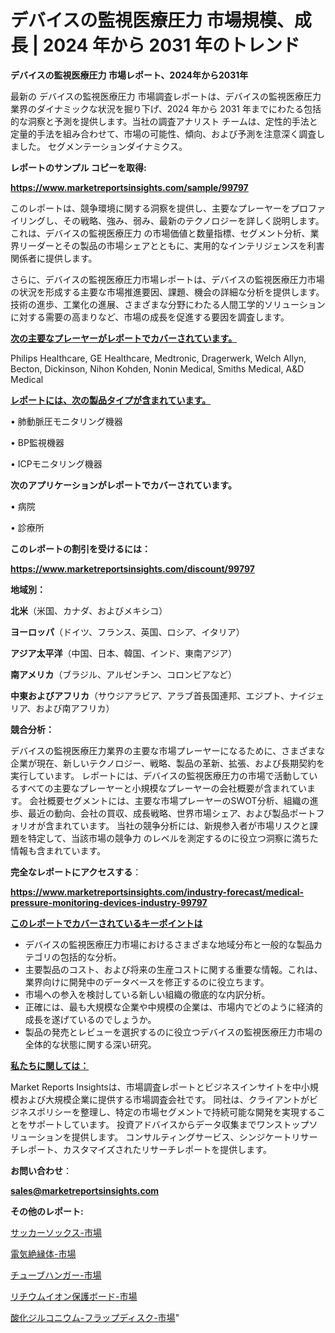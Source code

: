 # デバイスの監視医療圧力 市場規模、成長 | 2024 年から 2031 年のトレンド

<strong>デバイスの監視医療圧力 市場レポート、2024年から2031年</strong>

最新の デバイスの監視医療圧力 市場調査レポートは、デバイスの監視医療圧力 業界のダイナミックな状況を掘り下げ、2024 年から 2031 年までにわたる包括的な洞察と予測を提供します。当社の調査アナリスト チームは、定性的手法と定量的手法を組み合わせて、市場の可能性、傾向、および予測を注意深く調査しました。 セグメンテーションダイナミクス。



<strong>レポートのサンプル コピーを取得:</strong> <a href=https://www.marketreportsinsights.com/sample/99797>

<strong><u>https://www.marketreportsinsights.com/sample/99797</u></strong></a>

このレポートは、競争環境に関する洞察を提供し、主要なプレーヤーをプロファイリングし、その戦略、強み、弱み、最新のテクノロジーを詳しく説明します。 これは、デバイスの監視医療圧力 の市場価値と数量指標、セグメント分析、業界リーダーとその製品の市場シェアとともに、実用的なインテリジェンスを利害関係者に提供します。

さらに、デバイスの監視医療圧力市場レポートは、デバイスの監視医療圧力市場の状況を形成する主要な市場推進要因、課題、機会の詳細な分析を提供します。 技術の進歩、工業化の進展、さまざまな分野にわたる人間工学的ソリューションに対する需要の高まりなど、市場の成長を促進する要因を調査します。



<strong><u>次の主要なプレーヤーがレポートでカバーされています。</u></strong>

Philips Healthcare, GE Healthcare, Medtronic, Dragerwerk, Welch Allyn, Becton, Dickinson, Nihon Kohden, Nonin Medical, Smiths Medical, A&D Medical



<strong><u><b>レポートには、次の製品タイプが含まれています。</b></u></strong>

• 肺動脈圧モニタリング機器

• BP監視機器

• ICPモニタリング機器



<strong><b>次のアプリケーションがレポートでカバーされています。</b></strong>

• 病院

• 診療所



<strong><b>このレポートの割引を受けるには：</b></strong><a href=https://www.marketreportsinsights.com/discount/99797>

<strong><u>https://www.marketreportsinsights.com/discount/99797</u></strong></a>



<strong>地域別：</strong>



<strong>北米</strong>（米国、カナダ、およびメキシコ）



<strong>ヨーロッパ</strong>（ドイツ、フランス、英国、ロシア、イタリア）



<strong>アジア太平洋</strong>（中国、日本、韓国、インド、東南アジア）



<strong>南アメリカ</strong>（ブラジル、アルゼンチン、コロンビアなど）



<strong>中東およびアフリカ</strong>（サウジアラビア、アラブ首長国連邦、エジプト、ナイジェリア、および南アフリカ）



<strong>競合分析：</strong>

デバイスの監視医療圧力業界の主要な市場プレーヤーになるために、さまざまな企業が現在、新しいテクノロジー、戦略、製品の革新、拡張、および長期契約を実行しています。 レポートには、デバイスの監視医療圧力の市場で活動しているすべての主要なプレーヤーと小規模なプレーヤーの会社概要が含まれています。 会社概要セグメントには、主要な市場プレーヤーのSWOT分析、組織の進歩、最近の動向、会社の買収、成長戦略、世界市場シェア、および製品ポートフォリオが含まれています。 当社の競争分析には、新規参入者が市場リスクと課題を特定して、当該市場の競争力 のレベルを測定するのに役立つ洞察に満ちた情報も含まれています。



<strong>完全なレポートにアクセスする</strong>：

<a href=https://www.marketreportsinsights.com/industry-forecast/medical-pressure-monitoring-devices-industry-99797>

<strong><u>https://www.marketreportsinsights.com/industry-forecast/medical-pressure-monitoring-devices-industry-99797</u></strong></a>



<strong><u><b>このレポートでカバーされているキーポイントは</b></u></strong>
<ul>
  <li>デバイスの監視医療圧力市場におけるさまざまな地域分布と一般的な製品カテゴリの包括的な分析。</li>
  <li>主要製品のコスト、および将来の生産コストに関する重要な情報。これは、業界向けに開発中のデータベースを修正するのに役立ちます。</li>
  <li>市場への参入を検討している新しい組織の徹底的な内訳分析。</li>
  <li>正確には、最も大規模な企業や中規模の企業は、市場内でどのように経済的成長を遂げているのでしょうか。</li>
  <li>製品の発売とレビューを選択するのに役立つデバイスの監視医療圧力市場の全体的な状態に関する深い研究。</li>
</ul>


<strong><u><b>私たちに関しては：</b></u></strong>

Market Reports Insightsは、市場調査レポートとビジネスインサイトを中小規模および大規模企業に提供する市場調査会社です。 同社は、クライアントがビジネスポリシーを整理し、特定の市場セグメントで持続可能な開発を実現することをサポートしています。 投資アドバイスからデータ収集までワンストップソリューションを提供します。 コンサルティングサービス、シンジケートリサーチレポート、カスタマイズされたリサーチレポートを提供します。



<strong><b>お問い合わせ</b></strong>：

<a href=mailto:sales@marketreportsinsights.com>

<strong><u>sales@marketreportsinsights.com</u></strong></a>



<strong>その他のレポート:</strong>

<a href=https://www.linkedin.com/pulse/サッカーソックス-市場-2023-総利益と主要ベンダー-2030-market-maverick-diaries-24-analysi-dugmf/>サッカーソックス-市場</a>

<a href=https://www.linkedin.com/pulse/電気絶縁体-市場-2023-総利益と主要ベンダー-2030-consumer-connection-collective-360-quymf/>電気絶縁体-市場</a>

<a href=https://www.linkedin.com/pulse/チューブハンガー-市場-2030-年までの需要に焦点を当てた-2023-jddtf/>チューブハンガー-市場</a>

<a href=https://www.linkedin.com/pulse/リチウムイオン保護ボード-市場-2023-総合分析と事業成長戦略-2030-pr-news-hub-jlt2f/>リチウムイオン保護ボード-市場</a>

<a href=https://www.linkedin.com/pulse/酸化ジルコニウム-フラップディスク-市場-2023-総利益と主要ベンダー-dwtgc/>酸化ジルコニウム-フラップディスク-市場</a>"
